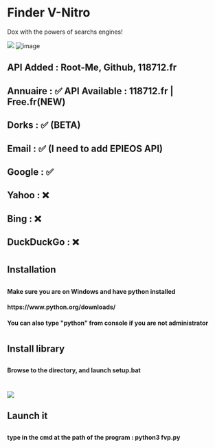 # Finder V-Nitro
Dox with the powers of searchs engines!


<img src="https://cdn.discordapp.com/attachments/971102399441821706/1062814017682423900/image.png"> </img>
![image](https://user-images.githubusercontent.com/104798220/218305301-dae09ada-1ffc-47f7-93d7-fb0b2a48fc1b.png)



<h2> API Added : Root-Me, Github, 118712.fr <h2>
<h2> Annuaire : ✅ API Available : 118712.fr | Free.fr(NEW) </h2>
<h2> Dorks : ✅ (BETA)</h2>
<h2> Email : ✅ (I need to add EPIEOS API)</h2>
<h2> Google : ✅ </h2>
<h2> Yahoo : ❌ </h2>
<h2> Bing : ❌ </h2>
<h2> DuckDuckGo : ❌ </h2>

<h1> <h1>
<h2> Installation <h2>
  
<h4> Make sure you are on Windows and have python installed <h4>
  <h4> https://www.python.org/downloads/ <h4>
  <h4> You can also type "python" from console if you are not administrator <h4>
 <h1> <h1>
 <h2> Install library <h2>

 <h4> Browse to the directory, and launch setup.bat <h4>
<h1> <h1>
<img src="https://cdn.discordapp.com/attachments/971040198945280000/973723397819338872/unknown.png"> </img>
<h2> Launch it <h2>
  
  <h4> type in the cmd at the path of the program : python3 fvp.py<h4>
